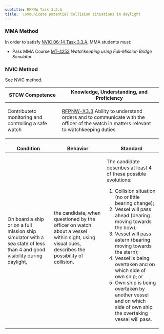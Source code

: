 ```yaml
---
subtitle: RFPNW Task 3.3.A 
title:  Communicate potential collision situations in daylight
---
```



### MMA Method

In order to satisfy  [NVIC 06-14  Task  3.3.A]({{site.baseurl}}/assets/images/nvic-06-14.pdf), MMA students must:

* Pass MMA Course [MT-4253]( {{site.baseurl}}/courses/MT-4253) *Watchkeeping using Full-Mission Bridge Simulator*


### NVIC Method

<a onclick="togglevisibility('nvic_methods')" >See NVIC method.</a>

<div id='nvic_methods' class='hide'>

<table>
<thead>
<tr>
<th class='forty'> STCW Competence </th>
<th class='sixty'> Knowledge, Understanding, and Proficiency </th>
</tr>
</thead>




<tbody>
<tr><td markdown='1'>

Contributeto monitoring and controlling a safe watch

</td><td markdown='1'>

[RFPNW-X3.3](../../tables/24.html#RFPNW-X3.3) Ability to understand orders and to communicate with the officer of the watch in matters relevant to watchkeeping duties

</td></tr>


</tbody>
</table>


<table>
<thead>
<tr><th class='twenty'>  Condition </th><th class='twenty'> Behavior </th><th  class='sixty'>Standard </th></tr>
</thead>
<tbody >



<tr><td markdown='1'>

On board a ship or on a full mission ship simulator with a sea state of less than 4 and good visibility during daylight,

</td><td markdown='1'>

the candidate, when questioned by the officer on watch about a vessel within sight, using visual cues, describes the possibility of collision.

<br>

<div class="tooltip">
<span class="tooltiptext">
</span>
</div>


</td><td markdown='1'>

The candidate describes at least 4 of these possible evolutions:

1. Collision situation (no or little bearing change);
2. Vessel will pass ahead (bearing moving towards the bow);
3. Vessel will pass astern (bearing moving towards the stern);
4. Vessel is being overtaken and on which side of own ship; or 
5. Own ship is being overtaken by another vessel and on which side of own ship the overtaking vessel will pass.

</td></tr>
</tbody>
</table>
</div>
